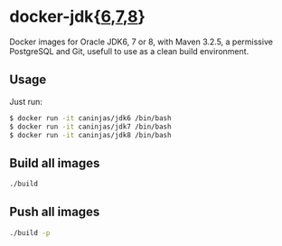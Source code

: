 # docker-jdk{[6](https://registry.hub.docker.com/u/caninjas/jdk6/),[7](https://registry.hub.docker.com/u/caninjas/jdk7/),[8](https://registry.hub.docker.com/u/caninjas/jdk8/)}

Docker images for Oracle JDK6, 7 or 8, with Maven 3.2.5, a permissive
PostgreSQL and Git, usefull to use as a clean build environment.

## Usage

Just run:

```bash
$ docker run -it caninjas/jdk6 /bin/bash
$ docker run -it caninjas/jdk7 /bin/bash
$ docker run -it caninjas/jdk8 /bin/bash
```


## Build all images

```sh
./build
```

## Push all images

```sh
./build -p
```
